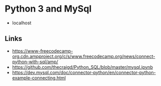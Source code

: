 # Python 3 and MySql

- localhost

## Links
- https://www-freecodecamp-org.cdn.ampproject.org/c/s/www.freecodecamp.org/news/connect-python-with-sql/amp/
- https://github.com/thecraigd/Python_SQL/blob/master/mysql.ipynb
- https://dev.mysql.com/doc/connector-python/en/connector-python-example-connecting.html

